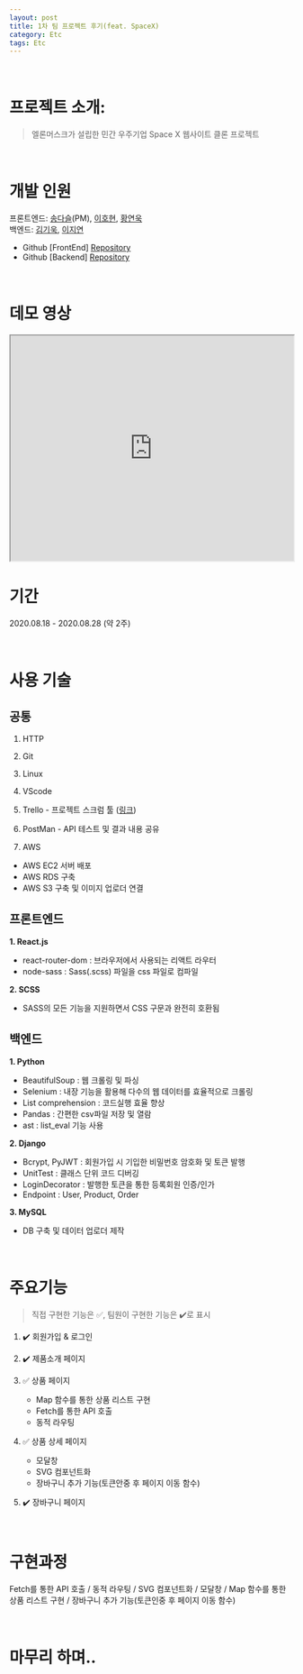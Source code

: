 ```yaml
---
layout: post
title: 1차 팀 프로젝트 후기(feat. SpaceX)
category: Etc
tags: Etc
---
```


<br>

# 프로젝트 소개:

> 엘론머스크가 설립한 민간 우주기업 Space X 웹사이트 클론 프로젝트

<br>

# 개발 인원

프론트엔드: [송다슬](https://github.com/aleatorik)(PM), [이호현](https://github.com/LeeHoHyun-hemtory), [황연욱](https://github.com/younuk23)<br>
백엔드: [김기욱](https://github.com/keywookkim), [이지연](https://github.com/leejirun)

- Github [FrontEnd] [Repository](https://github.com/wecode-bootcamp-korea/11-DevX-frontend)
- Github [Backend] [Repository](https://github.com/wecode-bootcamp-korea/11-DevX-backend)

<br>

# 데모 영상

<iframe
  src="https://www.youtube.com/embed/gG9l7pZVQ4Y"
  style="width:100%; height:400px;"
></iframe>

<br>

# 기간

2020.08.18 - 2020.08.28 (약 2주)

<br>

# 사용 기술

## 공통

1. HTTP

2. Git

3. Linux

4. VScode

5. Trello - 프로젝트 스크럼 툴 ([링크](https://trello.com/b/7GVBeJ4W/wespace))

6. PostMan - API 테스트 및 결과 내용 공유
7. AWS

- AWS EC2 서버 배포
- AWS RDS 구축
- AWS S3 구축 및 이미지 업로더 연결

## 프론트엔드

**1. React.js**

- react-router-dom : 브라우저에서 사용되는 리액트 라우터
- node-sass : Sass(.scss) 파일을 css 파일로 컴파일

**2. SCSS**

- SASS의 모든 기능을 지원하면서 CSS 구문과 완전히 호환됨

## 백엔드

**1. Python**

- BeautifulSoup : 웹 크롤링 및 파싱
- Selenium : 내장 기능을 활용해 다수의 웹 데이터를 효율적으로 크롤링
- List comprehension : 코드실행 효율 향상
- Pandas : 간편한 csv파일 저장 및 열람
- ast : list_eval 기능 사용

**2. Django**

- Bcrypt, PyJWT : 회원가입 시 기입한 비밀번호 암호화 및 토큰 발행
- UnitTest : 클래스 단위 코드 디버깅
- LoginDecorator : 발행한 토큰을 통한 등록회원 인증/인가
- Endpoint : User, Product, Order

**3. MySQL**

- DB 구축 및 데이터 업로더 제작

<br>

# 주요기능

> 직접 구현한 기능은 ✅, 팀원이 구현한 기능은 ✔️로 표시

1. ✔️ 회원가입 & 로그인
2. ✔️ 제품소개 페이지
3. ✅ 상품 페이지

   - Map 함수를 통한 상품 리스트 구현
   - Fetch를 통한 API 호출
   - 동적 라우팅

4. ✅ 상품 상세 페이지

   - 모달창
   - SVG 컴포넌트화
   - 장바구니 추가 기능(토큰안중 후 페이지 이동 함수)

5. ✔️ 장바구니 페이지

<br>

# 구현과정

Fetch를 통한 API 호출 / 동적 라우팅 / SVG 컴포넌트화 / 모달창 / Map 함수를 통한 상품 리스트 구현 / 장바구니 추가 기능(토큰인중 후 페이지 이동 함수)

<br>

# 마무리 하며..
